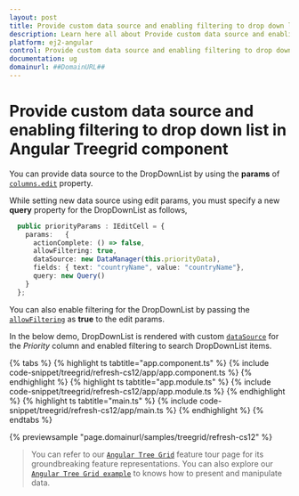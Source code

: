 ```yaml
---
layout: post
title: Provide custom data source and enabling filtering to drop down list in Angular Treegrid component | Syncfusion
description: Learn here all about Provide custom data source and enabling filtering to drop down list in Syncfusion Angular Treegrid component of Syncfusion Essential JS 2 and more.
platform: ej2-angular
control: Provide custom data source and enabling filtering to drop down list 
documentation: ug
domainurl: ##DomainURL##
---
```


# Provide custom data source and enabling filtering to drop down list in Angular Treegrid component

You can provide data source to the DropDownList by using the **params** of [`columns.edit`](https://ej2.syncfusion.com/angular/documentation/api/treegrid/column/#edit) property.

While setting new data source using edit params, you must specify a new **query** property for the DropDownList as follows,

```typescript
  public priorityParams : IEditCell = {
    params:   {
      actionComplete: () => false,
      allowFiltering: true,
      dataSource: new DataManager(this.priorityData),
      fields: { text: "countryName", value: "countryName"},
      query: new Query()
    }
  };
```

You can also enable filtering for the DropDownList by passing the [`allowFiltering`](https://ej2.syncfusion.com/angular/documentation/api/drop-down-list/#allowfiltering) as **true** to the edit params.

In the below demo, DropDownList is rendered with custom [`dataSource`](https://ej2.syncfusion.com/angular/documentation/api/drop-down-list/#datasource) for the *Priority* column and enabled filtering to search DropDownList items.

{% tabs %}
{% highlight ts tabtitle="app.component.ts" %}
{% include code-snippet/treegrid/refresh-cs12/app/app.component.ts %}
{% endhighlight %}
{% highlight ts tabtitle="app.module.ts" %}
{% include code-snippet/treegrid/refresh-cs12/app/app.module.ts %}
{% endhighlight %}
{% highlight ts tabtitle="main.ts" %}
{% include code-snippet/treegrid/refresh-cs12/app/main.ts %}
{% endhighlight %}
{% endtabs %}
  
{% previewsample "page.domainurl/samples/treegrid/refresh-cs12" %}

> You can refer to our [`Angular Tree Grid`](https://www.syncfusion.com/angular-ui-components/angular-tree-grid) feature tour page for its groundbreaking feature representations. You can also explore our [`Angular Tree Grid example`](https://ej2.syncfusion.com/angular/demos/#/material/treegrid/treegrid-overview) to knows how to present and manipulate data.